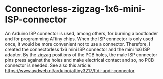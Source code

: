 # Connectorless-zigzag-1x6-mini-ISP-connector
An Arduino ISP connector is used, among others, for burning a bootloader and for programming ATtiny chips. When the ISP connector is only used once, it would be more convenient not to use a connector. Therefore, I created the connectorless 1x6 mini ISP connector and the mini 1x6 ISP adapter. By the zigzag positions of the PCB holes, the male ISP connector pins press against the holes and make electrical contact and so, no PCB connector is needed.
See also this article: https://www.avdweb.nl/arduino/attiny3217/ftdi-updi-connector
